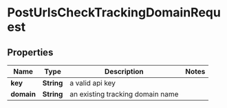 

# PostUrlsCheckTrackingDomainRequest


## Properties

| Name | Type | Description | Notes |
|------------ | ------------- | ------------- | -------------|
|**key** | **String** | a valid api key |  |
|**domain** | **String** | an existing tracking domain name |  |




